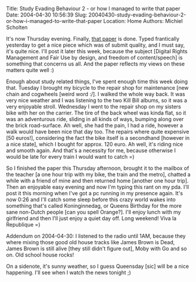 Title: Study Evading Behaviour 2 - or how I managed to write that paper
Date: 2004-04-30 10:56:39
Slug: 20040430-study-evading-behaviour-2-or-how-i-managed-to-write-that-paper
Location: Home
Authors: Michiel Scholten

<p>It's now Thursday evening. Finally, <a href="index.php?rantid=107">that paper</a> is done. Typed frantically yesterday to get a nice piece which was of submit quality, and I must say, it's quite nice. I'll post it later this week, because the subject [Digital Rights Management and Fair Use by design, and freedom of content/speech] is something that concerns us all. And the paper reflects my views on these matters quite well :)</p>



<p>Enough about study related things, I've spent enough time this week doing that. Tuesday I brought my bicycle to the repair shop for maintenance [new chain and cogwheels [weird word :/]. I walked the whole way back. It was very nice weather and I was listening to the two Kill Bill albums, so it was a very enjoyable stroll. Wednesday I went to the repair shop on my sisters bike with her on the carrier. The tire of the back wheel was kinda flat, so it was an adventurous ride, sliding in all kinds of ways, bumping along over the brick road-surface. Ah well, she had the pain, I had a ride, however a walk would have been nice that day too. The repairs where quite expensive [50 euros!], considering the fact the bike itself is a secondhand [however in a nice state], which I bought for approx. 120 euro. Ah well, it's riding nice and smooth again. And that's a necessity for me, because otherwise I would be late for every train I would want to catch =)</p>



<p>So I finished the paper this Thursday afternoon, brought it to the mailbox of the teacher [a one hour trip with my bike, the train and the metro], chatted a while with a friend of mine and then returned home [another one hour trip]. Then an enjoyable easy evening and now I'm typing this rant on my pda. I'll post it this morning when I've got a pc running in my presence again. It's now 0:26 and I'll catch some sleep before this crazy world wakes into something that's called Koninginnedag, or Queens Birthday for the more sane non-Dutch people [can you spell Orange?]. I'll enjoy lunch with my girlfriend and then I'll just enjoy a quiet day off. Long weekend! Viva la Republique =)</p>


<p>Addendum on 2004-04-30: I listened to the radio until 1AM, because they where mixing those good old house tracks like James Brown is Dead, James Brown is still alive [they still didn't figure out], Moby with Go and so on. Old school house rocks!</p>

<p>On a sidenote, it's sunny weather, so I guess Queensday [sic] will be a nice happening. I'll see when I watch the news tonight ;)</p>